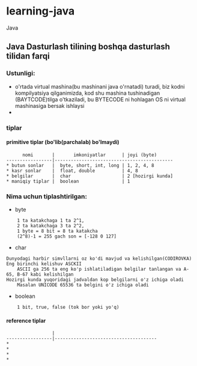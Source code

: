 # learning-java
Java 

## Java Dasturlash tilining boshqa dasturlash tilidan farqi

### Ustunligi:
* o'rtada virtual mashina(bu mashinani java o'rnatadi) turadi, biz kodni kompilyatsiya qilganimizda, kod shu mashina tushinadigan  (BAYTCODE)tilga o'tkaziladi,
bu BYTECODE ni hohlagan OS ni virtual mashinasiga bersak ishlaysi
* 
### tiplar
#### primitive tiplar (bo'lib(parchalab) bo'lmaydi)

```
      nomi       |       imkoniyatlar      | joyi (byte)
-----------------|--------------------------------------------
* butun sonlar   |  byte, short, int, long | 1, 2, 4, 8
* kasr sonlar    |  float, double          | 4, 8
* belgilar       |  char                   | 2 [hozirgi kunda]
* maniqiy tiplar |  boolean                | 1
```

### Nima uchun tiplashtirilgan: 
- byte
```
    1 ta katakchaga 1 ta 2^1, 
    2 ta katakchaga 3 ta 2^2,
    1 byte = 8 bit = 8 ta katakcha 
    (2^8)-1 = 255 gach son = [-128 0 127]
```
- char 
```
Dunyodagi harbir simvllarni oz ko'di mavjud va kelishilgan(CODIROVKA)
Eng birinchi kelishuv ASCKII
    ASCII ga 256 ta eng ko'p ishlatiladigan belgilar tanlangan va A-65, B-67 kabi kelishilgan
Hozirgi kunda yuqoridagi jadvaldan kop belgilarni o'z ichiga oladi
    Masalan UNICODE 65536 ta belgini o'z ichiga oladi
```
- boolean
```
    1 bit, true, false (tok bor yoki yo'q)
```

#### reference tiplar
```
                 |
-----------------|--------------------------------------
* 
* 
* 
* 
```

